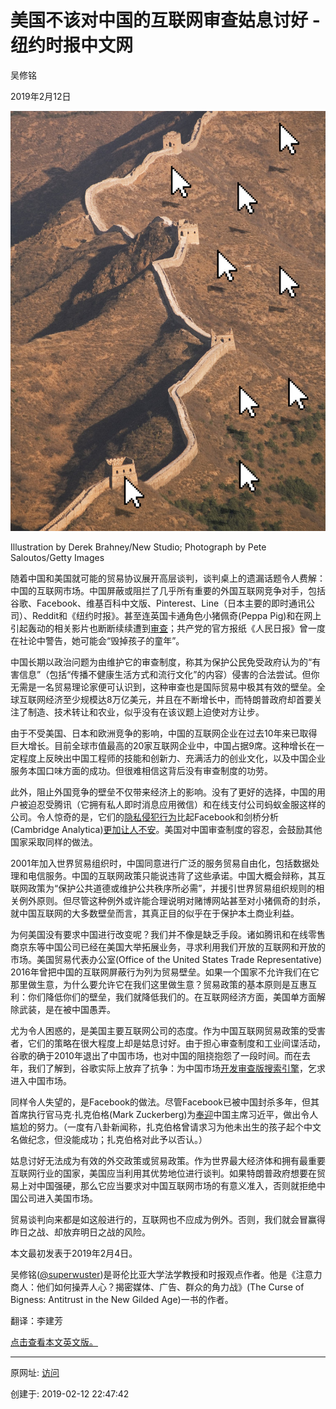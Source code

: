 # 美国不该对中国的互联网审查姑息讨好 - 纽约时报中文网

吴修铭

2019年2月12日

![图20190212-1互联网审查](图20190212-1互联网审查.jpg)

Illustration by Derek Brahney/New Studio; Photograph by Pete Saloutos/Getty Images

随着中国和美国就可能的贸易协议展开高层谈判，谈判桌上的遗漏话题令人费解：中国的互联网市场。中国屏蔽或阻拦了几乎所有重要的外国互联网竞争对手，包括谷歌、Facebook、维基百科中文版、Pinterest、Line（日本主要的即时通讯公司）、Reddit和《纽约时报》。甚至连英国卡通角色小猪佩奇(Peppa Pig)和在网上引起轰动的相关影片也断断续续遭到[审查](https://cn.nytimes.com/china/20180502/peppa-pig-china-censors/)；共产党的官方报纸《人民日报》曾一度在社论中警告，她可能会“毁掉孩子的童年”。

中国长期以政治问题为由维护它的审查制度，称其为保护公民免受政府认为的“有害信息”（包括“传播不健康生活方式和流行文化”的内容）侵害的合法尝试。但你无需是一名贸易理论家便可认识到，这种审查也是国际贸易中极其有效的壁垒。全球互联网经济至少规模达8万亿美元，并且在不断增长中，而特朗普政府却首要关注了制造、技术转让和农业，似乎没有在该议题上迫使对方让步。

由于不受美国、日本和欧洲竞争的影响，中国的互联网企业在过去10年来已取得巨大增长。目前全球市值最高的20家互联网企业中，中国占据9席。这种增长在一定程度上反映出中国工程师的技能和创新力、充满活力的创业文化，以及中国企业服务本国口味方面的成功。但很难相信这背后没有审查制度的功劳。

此外，阻止外国竞争的壁垒不仅带来经济上的影响。没有了更好的选择，中国的用户被迫忍受腾讯（它拥有私人即时消息应用微信）和在线支付公司蚂蚁金服这样的公司。令人惊奇的是，它们的[隐私侵犯行为](https://www.amnesty.org/download/Documents/POL4049852016ENGLISH.PDF)比起Facebook和剑桥分析(Cambridge Analytica)[更加让人不安](https://www.merics.org/en/blog/whos-really-responsible-digital-privacy-china)。美国对中国审查制度的容忍，会鼓励其他国家采取同样的做法。

2001年加入世界贸易组织时，中国同意进行广泛的服务贸易自由化，包括数据处理和电信服务。中国的互联网政策只能说违背了这些承诺。中国大概会辩称，其互联网政策为“保护公共道德或维护公共秩序所必需”，并援引世界贸易组织规则的相关例外原则。但尽管这种例外或许能合理说明对赌博网站甚至对小猪佩奇的封杀，就中国互联网的大多数壁垒而言，其真正目的似乎在于保护本土商业利益。

为何美国没有要求中国进行改变呢？我们并不像是缺乏手段。诸如腾讯和在线零售商京东等中国公司已经在美国大举拓展业务，寻求利用我们开放的互联网和开放的市场。美国贸易代表办公室(Office of the United States Trade Representative) 2016年曾把中国的互联网屏蔽行为列为贸易壁垒。如果一个国家不允许我们在它那里做生意，为什么要允许它在我们这里做生意？贸易政策的基本原则是互惠互利：你们降低你们的壁垒，我们就降低我们的。在互联网经济方面，美国单方面解除武装，是在被中国愚弄。

尤为令人困惑的，是美国主要互联网公司的态度。作为中国互联网贸易政策的受害者，它们的策略在很大程度上却是姑息讨好。由于担心审查制度和工业间谍活动，谷歌的确于2010年退出了中国市场，也对中国的阻挠抱怨了一段时间。而在去年，我们了解到，谷歌实际上放弃了抗争：为中国市场[开发审查版搜索引擎](https://cn.nytimes.com/technology/20180802/china-google-censored-search-engine/ "Link: https://cn.nytimes.com/technology/20180802/china-google-censored-search-engine/")，乞求进入中国市场。

同样令人失望的，是Facebook的做法。尽管Facebook已被中国封杀多年，但其首席执行官马克·扎克伯格(Mark Zuckerberg)为[奉迎](https://qz.com/1115960/an-idiom-uttered-by-xi-jinping-perfectly-describes-mark-zuckerbergs-frustrating-china-courtship/)中国主席习近平，做出令人尴尬的努力。（一度有八卦新闻称，扎克伯格曾请求习为他未出生的孩子起个中文名做纪念，但没能成功；扎克伯格对此予以否认。）

姑息讨好无法成为有效的外交政策或贸易政策。作为世界最大经济体和拥有最重要互联网行业的国家，美国应当利用其优势地位进行谈判。如果特朗普政府想要在贸易上对中国强硬，那么它应当要求对中国互联网市场的有意义准入，否则就拒绝中国公司进入美国市场。

贸易谈判向来都是如这般进行的，互联网也不应成为例外。否则，我们就会冒赢得昨日之战、却放弃明日之战的风险。

本文最初发表于2019年2月4日。

吴修铭([@superwuster](https://twitter.com/superwuster))是哥伦比亚大学法学教授和时报观点作者。他是《注意力商人：他们如何操弄人心？揭密媒体、广告、群众的角力战》(The Curse of Bigness: Antitrust in the New Gilded Age)一书的作者。

翻译：李建芳

[点击查看本文英文版。](https://www.nytimes.com/2019/02/04/opinion/china-censorship-internet.html)

------

原网址: [访问](https://cn.nytimes.com/opinion/20190212/china-censorship/)

创建于: 2019-02-12 22:47:42